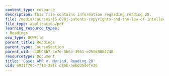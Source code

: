 ```yaml
---
content_type: resource
description: This file contains information regarding reading 28.
file: /media/courses/15-628j-patents-copyrights-and-the-law-of-intellectual-property-spring-2013/e931f79c7f1338fcd86baebd35defe36_MIT15_628JS13_read28.pdf
file_type: application/pdf
learning_resource_types:
- Readings
ocw_type: OCWFile
parent_title: Readings
parent_type: CourseSection
parent_uid: c40b08b7-3e7e-5b6a-3961-e255d8084748
resourcetype: Document
title: 'Case: AMP v. Myriad, Reading 28'
uid: e931f79c-7f13-38fc-d86b-aebd35defe36
---
```

